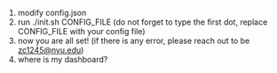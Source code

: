 1. modify config.json
2. run ./init.sh CONFIG_FILE (do not forget to type the first dot, replace CONFIG_FILE with your config file)
3. now you are all set! (if there is any error, please reach out to be zc1245@nyu.edu)
4. where is my dashboard?


